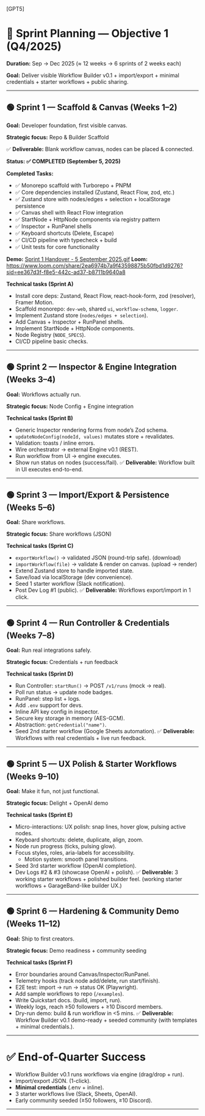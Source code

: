 [GPT5]

# 🚀 Sprint Planning — Objective 1 (Q4/2025)

**Duration:** Sep → Dec 2025 (≈ 12 weeks → 6 sprints of 2 weeks each)

**Goal:** Deliver visible Workflow Builder v0.1 + import/export + minimal credentials + starter workflows + public sharing.

---

## 🟢 Sprint 1 — Scaffold & Canvas (Weeks 1–2)

**Goal:** Developer foundation, first visible canvas.

**Strategic focus:** Repo & Builder Scaffold

✅ **Deliverable:** Blank workflow canvas, nodes can be placed & connected.

**Status: ✅ COMPLETED (September 5, 2025)**

**Completed Tasks:**

- ✅ Monorepo scaffold with Turborepo + PNPM
- ✅ Core dependencies installed (Zustand, React Flow, zod, etc.)
- ✅ Zustand store with nodes/edges + selection + localStorage persistence
- ✅ Canvas shell with React Flow integration
- ✅ StartNode + HttpNode components via registry pattern
- ✅ Inspector + RunPanel shells
- ✅ Keyboard shortcuts (Delete, Escape)
- ✅ CI/CD pipeline with typecheck + build
- ✅ Unit tests for core functionality

**Demo:** [Sprint 1 Handover - 5 September 2025.gif](../Demos/Sprint1%20Handover%20-%205%20September%202025.gif)
**Loom:** https://www.loom.com/share/2ea6974b7a9f43598875b50fbd1d9276?sid=ee367d3f-f8e5-442c-ad37-b8711b9640a8

**Technical tasks (Sprint A)**

- Install core deps: Zustand, React Flow, react-hook-form, zod (resolver), Framer Motion.
- Scaffold monorepo: `dev-web`, shared `ui`, `workflow-schema`, `logger`.
- Implement Zustand store (`nodes/edges + selection`).
- Add Canvas + Inspector + RunPanel shells.
- Implement StartNode + HttpNode components.
- Node Registry (`NODE_SPECS`).
- CI/CD pipeline basic checks.

---

## 🟢 Sprint 2 — Inspector & Engine Integration (Weeks 3–4)

**Goal:** Workflows actually run.

**Strategic focus:** Node Config + Engine integration

**Technical tasks (Sprint B)**

- Generic Inspector rendering forms from node’s Zod schema.
- `updateNodeConfig(nodeId, values)` mutates store + revalidates.
- Validation: toasts / inline errors.
- Wire orchestrator → external Engine v0.1 (REST).
- Run workflow from UI → engine executes.
- Show run status on nodes (success/fail).
  ✅ **Deliverable:** Workflow built in UI executes end-to-end.

---

## 🟢 Sprint 3 — Import/Export & Persistence (Weeks 5–6)

**Goal:** Share workflows.

**Strategic focus:** Share workflows (JSON)

**Technical tasks (Sprint C)**

- `exportWorkflow()` → validated JSON (round-trip safe). (download)
- `importWorkflow(file)` → validate & render on canvas. (upload → render)
- Extend Zustand store to handle imported state.
- Save/load via localStorage (dev convenience).
- Seed 1 starter workflow (Slack notification).
- Post Dev Log #1 (public).
  ✅ **Deliverable:** Workflows export/import in 1 click.

---

## 🟢 Sprint 4 — Run Controller & Credentials (Weeks 7–8)

**Goal:** Run real integrations safely.

**Strategic focus:** Credentials + run feedback

**Technical tasks (Sprint D)**

- Run Controller: `startRun()` → POST `/v1/runs` (mock → real).
- Poll run status → update node badges.
- RunPanel: step list + logs.
- Add `.env` support for devs.
- Inline API key config in inspector.
- Secure key storage in memory (AES-GCM).
- Abstraction: `getCredential("name")`.
- Seed 2nd starter workflow (Google Sheets automation).
  ✅ **Deliverable:** Workflows with real credentials + live run feedback.

---

## 🟢 Sprint 5 — UX Polish & Starter Workflows (Weeks 9–10)

**Goal:** Make it fun, not just functional.

**Strategic focus:** Delight + OpenAI demo

**Technical tasks (Sprint E)**

- Micro-interactions: UX polish: snap lines, hover glow, pulsing active nodes.
- Keyboard shortcuts: delete, duplicate, align, zoom.
- Node run progress (ticks, pulsing glow).
- Focus styles, roles, aria-labels for accessibility.
  - Motion system: smooth panel transitions.
- Seed 3rd starter workflow (OpenAI completion).
- Dev Logs #2 & #3 (showcase OpenAI + polish).
  ✅ **Deliverable:** 3 working starter workflows + polished builder feel. (working starter workflows + GarageBand-like builder UX.)

---

## 🟢 Sprint 6 — Hardening & Community Demo (Weeks 11–12)

**Goal:** Ship to first creators.

**Strategic focus:** Demo readiness + community seeding

**Technical tasks (Sprint F)**

- Error boundaries around Canvas/Inspector/RunPanel.
- Telemetry hooks (track node add/delete, run start/finish).
- E2E test: import → run → status OK (Playwright).
- Add sample workflows to repo (`/examples`).
- Write Quickstart docs. (build, import, run).
- Weekly logs, reach ≥50 followers + ≥10 Discord members.
- Dry-run demo: build & run workflow in <5 mins.
  ✅ **Deliverable:** Workflow Builder v0.1 demo-ready + seeded community (with templates + minimal credentials.).

---

# ✅ End-of-Quarter Success

- Workflow Builder v0.1 runs workflows via engine (drag/drop + run).
- Import/export JSON. (1-click).
- **Minimal credentials** (.env + inline).
- 3 starter workflows live (Slack, Sheets, OpenAI).
- Early community seeded (≥50 followers, ≥10 Discord).

---
